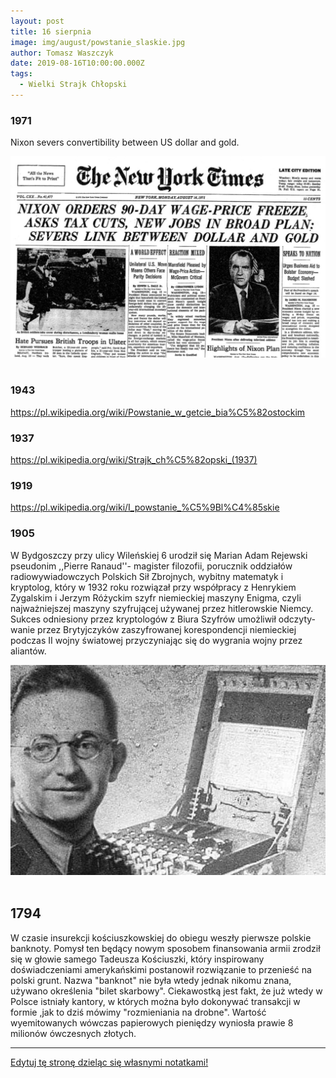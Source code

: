```yaml
---
layout: post
title: 16 sierpnia
image: img/august/powstanie_slaskie.jpg
author: Tomasz Waszczyk
date: 2019-08-16T10:00:00.000Z
tags:
  - Wielki Strajk Chłopski
---
```


### 1971

Nixon severs convertibility between US dollar and gold.

<img src="./img/august/goldnixon.jpeg"><br><br>

### 1943

<https://pl.wikipedia.org/wiki/Powstanie_w_getcie_bia%C5%82ostockim>

### 1937

https://pl.wikipedia.org/wiki/Strajk_ch%C5%82opski_(1937)

### 1919

<https://pl.wikipedia.org/wiki/I_powstanie_%C5%9Bl%C4%85skie>

### 1905

W Bydgoszczy przy ulicy Wileńskiej 6 urodził się Marian Adam Rejewski pseudonim ,,Pierre Ranaud''- magister filozofii, porucznik oddziałów radiowywiadowczych Polskich Sił Zbrojnych, wybitny matematyk i kryptolog, który w 1932 roku rozwiązał przy współpracy z Henrykiem Zygalskim i Jerzym Różyckim szyfr niemieckiej maszyny Enigma, czyli najważ­niej­szej maszyny szyfru­jącej używanej przez hitle­row­skie Niemcy. Sukces odniesiony przez krypto­logów z Biura Szyfrów umożliwił odczy­ty­wanie przez Brytyj­czyków zaszy­fro­wanej korespon­dencji niemiec­kiej podczas II wojny światowej przyczy­niając się do wygrania wojny przez aliantów.

<img src="./img/august/rejewski.jpg"><br><br>

## 1794

W czasie insurekcji kościuszkowskiej do obiegu weszły pierwsze polskie banknoty.
Pomysł ten będący nowym sposobem finansowania armii zrodził się w głowie samego Tadeusza Kościuszki, który inspirowany doświadczeniami amerykańskimi postanowił rozwiązanie to przenieść na polski grunt.
Nazwa "banknot" nie była wtedy jednak nikomu znana, używano określenia "bilet skarbowy". Ciekawostką jest fakt, że już wtedy w Polsce istniały kantory, w których można było dokonywać transakcji w formie ,jak to dziś mówimy "rozmieniania na drobne".
Wartość wyemitowanych wówczas papierowych pieniędzy wyniosła prawie 8 milionów ówczesnych złotych.

---

<a href="https://github.com/TomaszWaszczyk/historia.waszczyk.com/edit/master/src/content/august-16.md" target="_blank">Edytuj tę stronę dzieląc się własnymi notatkami!<a>
